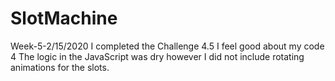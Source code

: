 # SlotMachine
Week-5-2/15/2020
I completed the Challenge 4.5
I feel good about my code 4
The logic in the JavaScript was dry however I did not include rotating animations for the slots.  
